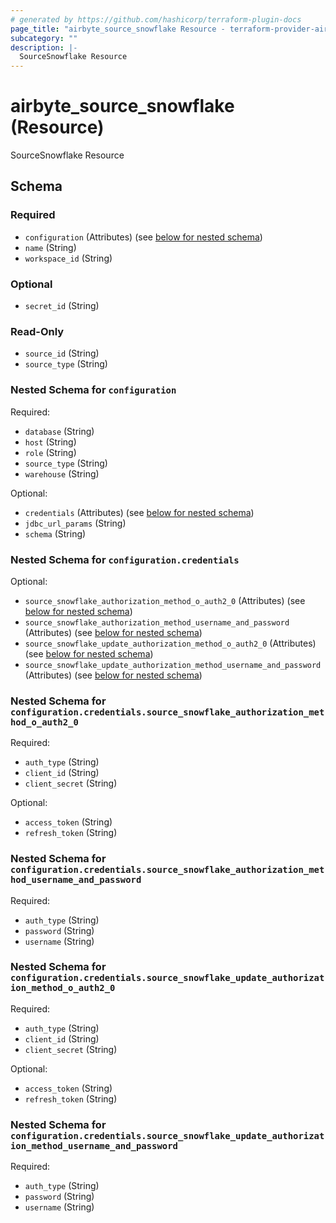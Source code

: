 ```yaml
---
# generated by https://github.com/hashicorp/terraform-plugin-docs
page_title: "airbyte_source_snowflake Resource - terraform-provider-airbyte"
subcategory: ""
description: |-
  SourceSnowflake Resource
---
```


# airbyte_source_snowflake (Resource)

SourceSnowflake Resource



<!-- schema generated by tfplugindocs -->
## Schema

### Required

- `configuration` (Attributes) (see [below for nested schema](#nestedatt--configuration))
- `name` (String)
- `workspace_id` (String)

### Optional

- `secret_id` (String)

### Read-Only

- `source_id` (String)
- `source_type` (String)

<a id="nestedatt--configuration"></a>
### Nested Schema for `configuration`

Required:

- `database` (String)
- `host` (String)
- `role` (String)
- `source_type` (String)
- `warehouse` (String)

Optional:

- `credentials` (Attributes) (see [below for nested schema](#nestedatt--configuration--credentials))
- `jdbc_url_params` (String)
- `schema` (String)

<a id="nestedatt--configuration--credentials"></a>
### Nested Schema for `configuration.credentials`

Optional:

- `source_snowflake_authorization_method_o_auth2_0` (Attributes) (see [below for nested schema](#nestedatt--configuration--credentials--source_snowflake_authorization_method_o_auth2_0))
- `source_snowflake_authorization_method_username_and_password` (Attributes) (see [below for nested schema](#nestedatt--configuration--credentials--source_snowflake_authorization_method_username_and_password))
- `source_snowflake_update_authorization_method_o_auth2_0` (Attributes) (see [below for nested schema](#nestedatt--configuration--credentials--source_snowflake_update_authorization_method_o_auth2_0))
- `source_snowflake_update_authorization_method_username_and_password` (Attributes) (see [below for nested schema](#nestedatt--configuration--credentials--source_snowflake_update_authorization_method_username_and_password))

<a id="nestedatt--configuration--credentials--source_snowflake_authorization_method_o_auth2_0"></a>
### Nested Schema for `configuration.credentials.source_snowflake_authorization_method_o_auth2_0`

Required:

- `auth_type` (String)
- `client_id` (String)
- `client_secret` (String)

Optional:

- `access_token` (String)
- `refresh_token` (String)


<a id="nestedatt--configuration--credentials--source_snowflake_authorization_method_username_and_password"></a>
### Nested Schema for `configuration.credentials.source_snowflake_authorization_method_username_and_password`

Required:

- `auth_type` (String)
- `password` (String)
- `username` (String)


<a id="nestedatt--configuration--credentials--source_snowflake_update_authorization_method_o_auth2_0"></a>
### Nested Schema for `configuration.credentials.source_snowflake_update_authorization_method_o_auth2_0`

Required:

- `auth_type` (String)
- `client_id` (String)
- `client_secret` (String)

Optional:

- `access_token` (String)
- `refresh_token` (String)


<a id="nestedatt--configuration--credentials--source_snowflake_update_authorization_method_username_and_password"></a>
### Nested Schema for `configuration.credentials.source_snowflake_update_authorization_method_username_and_password`

Required:

- `auth_type` (String)
- `password` (String)
- `username` (String)


